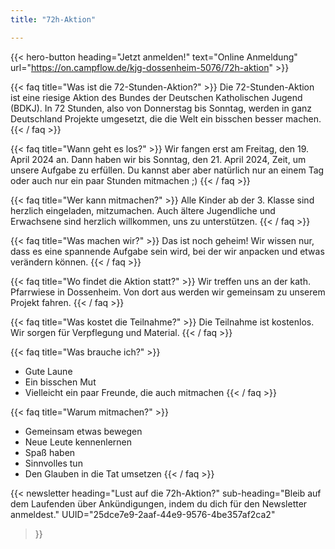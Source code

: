 ```yaml
---
title: "72h-Aktion"

---
```

{{< hero-button heading="Jetzt anmelden!" text="Online Anmeldung" url="https://on.campflow.de/kjg-dossenheim-5076/72h-aktion" >}}

{{< faq title="Was ist die 72-Stunden-Aktion?" >}}
Die 72-Stunden-Aktion ist eine riesige Aktion des Bundes der Deutschen Katholischen Jugend (BDKJ). In 72 Stunden, also von Donnerstag bis Sonntag, werden in ganz Deutschland Projekte umgesetzt, die die Welt ein bisschen besser machen.
{{< / faq >}}

{{< faq title="Wann geht es los?" >}}
Wir fangen erst am Freitag, den 19. April 2024 an. Dann haben wir bis Sonntag, den 21. April 2024, Zeit, um unsere Aufgabe zu erfüllen.
Du kannst aber aber natürlich nur an einem Tag oder auch nur ein paar Stunden mitmachen ;)
{{< / faq >}}

{{< faq title="Wer kann mitmachen?" >}}
Alle Kinder ab der 3. Klasse sind herzlich eingeladen, mitzumachen. Auch ältere Jugendliche und Erwachsene sind herzlich willkommen, uns zu unterstützen.
{{< / faq >}}

{{< faq title="Was machen wir?" >}}
Das ist noch geheim! Wir wissen nur, dass es eine spannende Aufgabe sein wird, bei der wir anpacken und etwas verändern können.
{{< / faq >}}

{{< faq title="Wo findet die Aktion statt?" >}}
Wir treffen uns an der kath. Pfarrwiese in Dossenheim. Von dort aus werden wir gemeinsam zu unserem Projekt fahren.
{{< / faq >}}

{{< faq title="Was kostet die Teilnahme?" >}}
Die Teilnahme ist kostenlos. Wir sorgen für Verpflegung und Material. 
{{< / faq >}}

{{< faq title="Was brauche ich?" >}}
* Gute Laune
* Ein bisschen Mut
* Vielleicht ein paar Freunde, die auch mitmachen
{{< / faq >}}

{{< faq title="Warum mitmachen?" >}}
* Gemeinsam etwas bewegen
* Neue Leute kennenlernen
* Spaß haben
* Sinnvolles tun
* Den Glauben in die Tat umsetzen
{{< / faq >}}

{{< newsletter 
heading="Lust auf die 72h-Aktion?"
sub-heading="Bleib auf dem Laufenden über Ankündigungen, indem du dich für den Newsletter anmeldest."
UUID="25dce7e9-2aaf-44e9-9576-4be357af2ca2"
>}}
